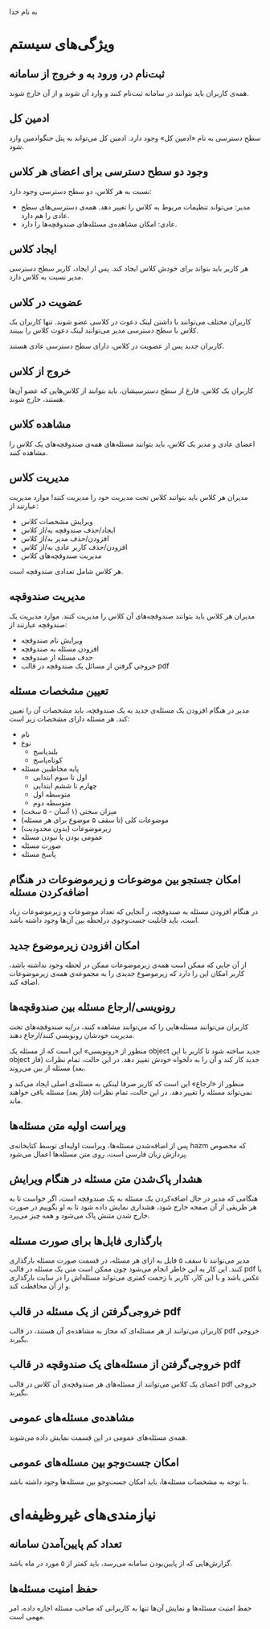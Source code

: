 به نام خدا

# ویژگی‌های سیستم

## ثبت‌نام در، ورود به و خروج از سامانه
همه‌ی کاربران باید بتوانند در سامانه ثبت‌نام کنند و وارد آن شوند و از آن خارج شوند.

## ادمین کل
سطح دسترسی به نام «ادمین کل» وجود دارد. ادمین کل می‌تواند به پنل جنگوادمین وارد شود.

## وجود دو سطح دسترسی برای اعضای هر کلاس
نسبت به هر کلاس، دو سطح دسترسی وجود دارد:
- مدیر: می‌تواند تنظیمات مربوط به کلاس را تغییر دهد. همه‌ی دسترسی‌های سطح عادی را هم دارد.
- عادی: امکان مشاهده‌ی مسئله‌های صندوقچه‌ها را دارد.

## ایجاد کلاس
هر کاربر باید بتواند برای خودش کلاس ایجاد کند. پس از ایجاد، کاربر سطح دسترسی مدیر نسبت به کلاس دارد.

## عضویت در کلاس
کاربران مختلف می‌توانند با داشتن لینک دعوت در کلاسی عضو شوند. تنها کاربران یک کلاس با سطح دسترسی مدیر می‌توانند لینک دعوت کلاس را ببینند.

کاربران جدید پس از عضویت در کلاس، دارای سطح دسترسی عادی هستند.

## خروج از کلاس
کاربران یک کلاس، فارغ از سطح دسترسیشان، باید بتوانند از کلاس‌هایی که عضو آن‌ها هستند، خارج شوند.

## مشاهده کلاس
اعضای عادی و مدیر یک کلاس، باید بتوانند مسئله‌های همه‌ی صندوقچه‌های یک کلاس را مشاهده کنند.

## مدیریت کلاس
مدیران هر کلاس باید بتوانند کلاس تحت مدیریت خود را مدیریت کنند! موارد مدیریت عبارتند از:
- ویرایش مشخصات کلاس
- ایجاد/حذف صندوقچه به/از کلاس
- افزودن/حذف مدیر به/از کلاس
- افزودن/حذف کاربر عادی به/از کلاس
- مدیریت صندوقچه‌های کلاس

هر کلاس شامل تعدادی صندوقچه است. 

## مدیریت صندوقچه
مدیران هر کلاس باید بتوانند صندوقچه‌های آن کلاس را مدیریت کنند. موارد مدیریت یک صندوقچه عبارتند از:
- ویرایش نام صندوقچه
- افزودن مسئله به صندوقچه
- حدف مسئله از صندوقچه
- خروجی گرفتن از مسائل یک صندوقچه در قالب pdf 

## تعیین مشخصات مسئله
مدیر در هنگام افزودن یک مسئله‌ی جدید به یک صندوقچه، باید مشخصات آن را تعیین کند. هر مسئله دارای مشخصات زیر است:
- نام
- نوع
  - بلندپاسخ
  - کوتاه‌پاسخ
- پایه مخاطبین مسئله
  - اول تا سوم ابتدایی
  - چهارم تا ششم ابتدایی
  - متوسطه اول
  - متوسطه دوم
- میزان سختی (۱ آسان - ۵ سخت)
- موضوعات کلی (تا سقف ۵ موضوع برای هر مسئله)
- زیرموضوعات (بدون محدودیت)
- عمومی‌ بودن یا نبودن مسئله
- صورت مسئله
- پاسخ مسئله
  
## امکان جستجو بین موضوعات و زیرموضوعات در هنگام اضافه‌کردن مسئله
در هنگام افزودن مسئله به صندوقچه، ز آنجایی که تعداد موضوعات و زیرموضوعات زیاد است، باید قابلیت جست‌و‌جوی درلحظه بین آن‌ها وجود داشته باشد.

## امکان افزودن زیرموضوع جدید
از آن جایی که ممکن است همه‌ی زیرموضوعات ممکن در لحظه وجود نداشته باشد، کاربر امکان این را دارد که زیرموضوع جدیدی را به مجموعه‌ی همه‌ی زیرموضوعات اضافه کند.

## رونویسی/ارجاع مسئله بین صندوقچه‌ها
کاربران می‌توانند مسئله‌هایی را که می‌توانند مشاهده کنند، در/به صندوقچه‌های تحت مدیریت خودشان رونویسی کنند/ارجاع دهند.

منظور از «رونویسی» این است که از مسئله یک object جدید ساخته شود تا کاربر با این object جدید کار کند و آن را به دلخواه خودش تغییر دهد. در این حالت، تمام نظرات (فاز بعد) مسئله از بین می‌روند.

منظور از «ارجاع» این است که کاربر صرفا لینکی به مسئله‌ی اصلی ایجاد می‌کند و نمی‌تواند مسئله را تغییر دهد. در این حالت، تمام نظرات (فاز بعد) مسئله باقی خواهند ماند.

## ویراست اولیه متن مسئله‌ها
پس از اضافه‌شدن مسئله‌ها، ویراست اولیه‌ای توسط کتابخانه‌ی hazm که مخصوص پردازش زبان فارسی است، روی متن مسئله‌ها اعمال می‌شود.

## هشدار پاک‌شدن متن مسئله در هنگام ویرایش
هنگامی که مدیر در حال اضافه‌کردن یک مسئله به یک صندوقچه است، اگر خواست تا به هر طریقی از آن صفحه خارج شود، هشداری نمایش داده شود تا به او بگوییم در صورت خارج شدن متنش پاک می‌شود و همه چیز می‌پرد.

## بارگذاری فایل‌ها برای صورت مسئله
مدیر می‌توانند تا سقف ۵ فایل به ازای هر مسئله، در قسمت صورت مسئله بارگذاری کنند. این کار به این خاطر انجام می‌شود چون ممکن است متن یک مسئله در قالب pdf یا عکس باشد و با این کار، کاربر با زحمت کمتری می‌تواند مسئله‌‌اش را در سایت بارگذاری و از آن محافظت کند.

## خروجی‌گرفتن از یک مسئله در قالب pdf
کاربران می‌توانند از هر مسئله‌ای که مجاز به مشاهده‌ی آن هستند، در قالب pdf خروجی بگیرند.

## خروجی‌گرفتن از مسئله‌های یک صندوقچه در قالب pdf
اعضای یک کلاس می‌توانند از مسئله‌های هر صندوقچه‌ی آن کلاس در قالب pdf خروجی بگیرند.

## مشاهده‌ی مسئله‌های عمومی
همه‌ی مسئله‌های عمومی در این قسمت نمایش داده می‌شوند.

## امکان جست‌و‌جو بین مسئله‌های عمومی
با توجه به مشخصات مسئله‌ها، باید امکان جست‌و‌جو بین مسئله‌ها وجود داشته باشد.

# نیازمندی‌های غیروظیفه‌ای

## تعداد کم پایین‌آمدن سامانه
گزارش‌هایی که از پایین‌بودن سامانه می‌رسد، باید کمتر از ۵ مورد در ماه باشد.

## حفظ امنیت مسئله‌ها
حفظ امنیت مسئله‌ها و نمایش آن‌ها تنها به کاربرانی که صاحب مسئله اجازه داده، امر مهمی است.

